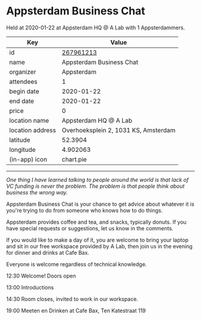 # Appsterdam Business Chat
Held at 2020-01-22 at Appsterdam HQ @ A Lab with 1 Appsterdammers.
        
|Key|Value
|---|---|
|id|[267961213](https://www.meetup.com/appsterdam/events/267961213/)|
|name|Appsterdam Business Chat|
|organizer|Appsterdam|
|attendees|1|
|begin date|2020-01-22|
|end date|2020-01-22|
|price|0|
|location name|Appsterdam HQ @ A Lab|
|location address|Overhoeksplein 2, 1031 KS, Amsterdam|
|latitude|52.3904|
|longitude|4.902063|
|(in-app) icon|chart.pie|

---

*One thing I have learned talking to people around the world is that lack of VC funding is never the problem. The problem is that people think about business the wrong way.*

Appsterdam Business Chat is your chance to get advice about whatever it is you're trying to do from someone who knows how to do things.

Appsterdam provides coffee and tea, and snacks, typically donuts. If you have special requests or suggestions, let us know in the comments.

If you would like to make a day of it, you are welcome to bring your laptop and sit in our free workspace provided by A Lab, then join us in the evening for dinner and drinks at Cafe Bax.

Everyone is welcome regardless of technical knowledge.

12:30 Welcome! Doors open

13:00 Introductions

14:30 Room closes, invited to work in our workspace.

19:00 Meeten en Drinken at Cafe Bax, Ten Katestraat 119


